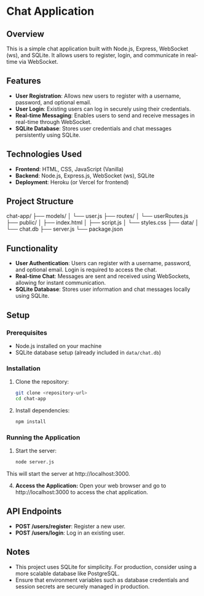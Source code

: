 # Chat Application

## Overview
This is a simple chat application built with Node.js, Express, WebSocket (ws), and SQLite. It allows users to register, login, and communicate in real-time via WebSocket.

## Features
- **User Registration**: Allows new users to register with a username, password, and optional email.
- **User Login**: Existing users can log in securely using their credentials.
- **Real-time Messaging**: Enables users to send and receive messages in real-time through WebSocket.
- **SQLite Database**: Stores user credentials and chat messages persistently using SQLite.

## Technologies Used
- **Frontend**: HTML, CSS, JavaScript (Vanilla)
- **Backend**: Node.js, Express.js, WebSocket (ws), SQLite
- **Deployment**: Heroku (or Vercel for frontend)

## Project Structure
chat-app/
├── models/
│   └── user.js
├── routes/
│   └── userRoutes.js
├── public/
│   ├── index.html
│   ├── script.js
│   └── styles.css
├── data/
│   └── chat.db
├── server.js
└── package.json

## Functionality

- **User Authentication**: Users can register with a username, password, and optional email. Login is required to access the chat.
- **Real-time Chat**: Messages are sent and received using WebSockets, allowing for instant communication.
- **SQLite Database**: Stores user information and chat messages locally using SQLite.

## Setup

### Prerequisites

- Node.js installed on your machine
- SQLite database setup (already included in `data/chat.db`)
  
### Installation

1. Clone the repository:

   ```bash
   git clone <repository-url>
   cd chat-app
2. Install dependencies:

   ```bash
   npm install
### Running the Application

1. Start the server:
   ```bash
   node server.js
This will start the server at http://localhost:3000.

4. **Access the Application:**
Open your web browser and go to http://localhost:3000 to access the chat application.

## API Endpoints
- **POST /users/register**: Register a new user.
- **POST /users/login**: Log in an existing user.


## Notes
- This project uses SQLite for simplicity. For production, consider using a more scalable database like PostgreSQL.
- Ensure that environment variables such as database credentials and session secrets are securely managed in production.


   


